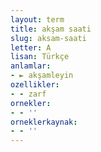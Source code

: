 ```yaml
---
layout: term
title: akşam saati
slug: aksam-saati
letter: A
lisan: Türkçe
anlamlar:
- ► akşamleyin
ozellikler:
- - zarf
ornekler:
- - ''
orneklerkaynak:
- - ''
---
```

